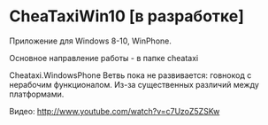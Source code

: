 # CheaTaxiWin10 [в разработке]

Приложение для Windows 8-10, WinPhone. 

Oсновное направление работы - в папке cheataxi

Cheataxi.WindowsPhone Ветвь пока не развивается: говнокод с нерабочим функционалом. Из-за существенных различий между платформами.

Видео: http://www.youtube.com/watch?v=c7UzoZ5ZSKw
